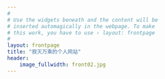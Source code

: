```yaml
---
#
# Use the widgets beneath and the content will be
# inserted automagically in the webpage. To make
# this work, you have to use › layout: frontpage
#
layout: frontpage
title: "寂灭万乘的个人网站"
header:
    image_fullwidth: front02.jpg
---
```

